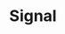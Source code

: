 ---
title: Signal
tags:
icon: signal
svg: '<svg xmlns="http://www.w3.org/2000/svg" width="24" height="24" fill="none" viewBox="0 0 24 24" stroke-width="1.5" stroke-linecap="round" stroke-linejoin="round" stroke="currentColor"><path d="M20.5 10v4m-4-7v10M12 4v16M7.5 7v10m-4-7v4"/></svg>'
---